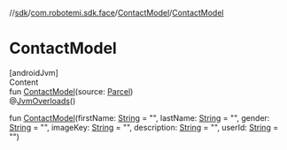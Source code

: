 //[sdk](../../../index.md)/[com.robotemi.sdk.face](../index.md)/[ContactModel](index.md)/[ContactModel](-contact-model.md)



# ContactModel  
[androidJvm]  
Content  
fun [ContactModel](-contact-model.md)(source: [Parcel](https://developer.android.com/reference/kotlin/android/os/Parcel.html))  
@[JvmOverloads](https://kotlinlang.org/api/latest/jvm/stdlib/kotlin.jvm/-jvm-overloads/index.html)()  
  
fun [ContactModel](-contact-model.md)(firstName: [String](https://kotlinlang.org/api/latest/jvm/stdlib/kotlin/-string/index.html) = "", lastName: [String](https://kotlinlang.org/api/latest/jvm/stdlib/kotlin/-string/index.html) = "", gender: [String](https://kotlinlang.org/api/latest/jvm/stdlib/kotlin/-string/index.html) = "", imageKey: [String](https://kotlinlang.org/api/latest/jvm/stdlib/kotlin/-string/index.html) = "", description: [String](https://kotlinlang.org/api/latest/jvm/stdlib/kotlin/-string/index.html) = "", userId: [String](https://kotlinlang.org/api/latest/jvm/stdlib/kotlin/-string/index.html) = "")  



